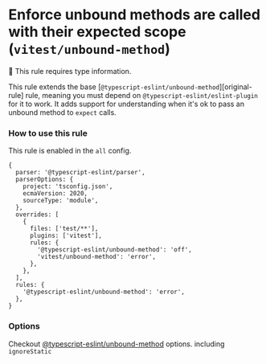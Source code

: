 # Enforce unbound methods are called with their expected scope (`vitest/unbound-method`)


💭 This rule requires type information.

<!-- end auto-generated rule header -->

This rule extends the base [`@typescript-eslint/unbound-method`][original-rule]
rule, meaning you must depend on `@typescript-eslint/eslint-plugin` for it to
work. It adds support for understanding when it's ok to pass an unbound method
to `expect` calls.

### How to use this rule

This rule is enabled in the `all` config.


```json5
{
  parser: '@typescript-eslint/parser',
  parserOptions: {
    project: 'tsconfig.json',
    ecmaVersion: 2020,
    sourceType: 'module',
  },
  overrides: [
    {
      files: ['test/**'],
      plugins: ['vitest'],
      rules: {
        '@typescript-eslint/unbound-method': 'off',
        'vitest/unbound-method': 'error',
      },
    },
  ],
  rules: {
    '@typescript-eslint/unbound-method': 'error',
  },
}
```

### Options

Checkout [@typescript-eslint/unbound-method](https://github.com/typescript-eslint/typescript-eslint/blob/master/packages/eslint-plugin/docs/rules/unbound-method.md)  options. including  `ignoreStatic`
